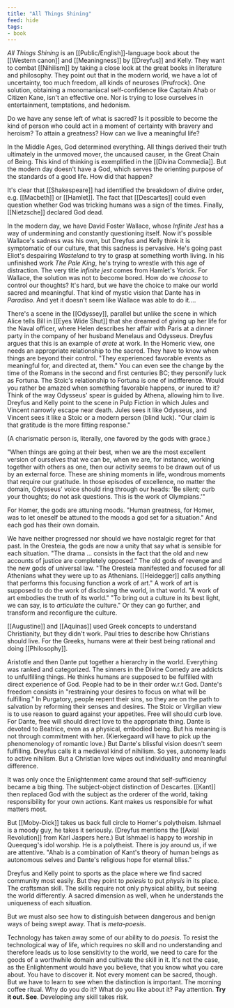 ```yaml
---
title: "All Things Shining"
feed: hide
tags: 
- book
---
```


_All Things Shining_ is an [[Public/English]]-language book about the [[Western canon]] and [[Meaningness]] by [[Dreyfus]] and Kelly. They want to combat [[Nihilism]] by taking a close look at the great books in literature and philosophy. They point out that in the modern world, we have a lot of uncertainty, too much freedom, all kinds of neuroses (Prufrock). One solution, obtaining a monomaniacal self-confidence like Captain Ahab or Citizen Kane, isn't an effective one. Nor is trying to lose ourselves in entertainment, temptations, and hedonism. 

Do we have any sense left of what is sacred? Is it possible to become the kind of person who could act in a moment of certainty with bravery and heroism? To attain a greatness? How can we live a meaningful life? 

In the Middle Ages, God determined everything. All things derived their truth ultimately in the unmoved mover, the uncaused causer, in the Great Chain of Being. This kind of thinking is exemplified in the [[Divina Commedia]]. But the modern day doesn't have a God, which serves the orienting purpose of the standards of a good life. How did that happen?

It's clear that [[Shakespeare]] had identified the breakdown of divine order, e.g. [[Macbeth]] or [[Hamlet]]. The fact that  [[Descartes]] could even question whether God was tricking humans was a sign of the times. Finally, [[Nietzsche]] declared God dead.

In the modern day, we have David Foster Wallace, whose _Infinite Jest_ has a way of undermining and constantly questioning itself. Now it's possible Wallace's sadness was his own, but Dreyfus and Kelly think it is symptomatic of our culture, that this sadness is pervasive. He's going past Eliot's despairing _Wasteland_ to try to grasp at something worth living. In his unfinished work _The Pale King_, he's trying to wrestle with this age of distraction. The very title _infinite jest_ comes from Hamlet's Yorick. For Wallace, the solution was not to become bored. How do we _choose_ to control our thoughts? It's hard, but we have the choice to make our world sacred and meaningful. That kind of mystic vision that Dante has in _Paradiso_. And yet it doesn't seem like Wallace was able to do it....

There's a scene in the [[Odyssey]], parallel but unlike the scene in which Alice tells Bill in [[Eyes Wide Shut]] that she dreamed of giving up her life for the Naval officer, where Helen describes her affair with Paris at a dinner party in the company of her husband Menelaus and Odysseus. Dreyfus argues that this is an example of _arete_ at work. In the Homeric view, one needs an appropriate relationship to the sacred. They have to know when things are beyond their control. "They experienced favorable events as meaningful for, and directed at, them." You can even see the change by the time of the Romans in the second and first centuries BC; they personify luck as Fortuna. The Stoic's relationship to Fortuna is one of indifference. Would you rather be amazed when something favorable happens, or inured to it? Think of the way Odysseus' spear is guided by Athena, allowing him to live. Dreyfus and Kelly point to the scene in Pulp Fiction in which Jules and Vincent narrowly escape near death. Jules sees it like Odysseus, and Vincent sees it like a Stoic or a modern person (blind luck). "Our claim is that gratitude is the more fitting response."

(A charismatic person is, literally, one favored by the gods with grace.)

"When things are going at their best, when we are the most excellent version of ourselves that we can be, when we are, for instance, working together with others as one, then our activity seems to be drawn out of us by an external force. These are shining moments in life, wondrous moments that require our gratitude. In those episodes of excellence, no matter the domain, Odysseus' voice should ring through our heads: 'Be silent; curb your thoughts; do not ask questions. This is the work of Olympians.'"

For Homer, the gods are attuning moods. "Human greatness, for Homer, was to let oneself be attuned to the moods a god set for a situation." And each god has their own domain.

We have neither progressed nor should we have nostalgic regret for that past. In the Oresteia, the gods are now a unity that say what is sensible for each situation. "The drama ... consists in the fact that the old and new accounts of justice are completely opposed." The old gods of revenge and the new gods of universal law. "The Oresteia manifested and focused for all Athenians what they were up to as Athenians. [[Heidegger]] calls anything that performs this focusing function a work of art." A work of art is supposed to do the work of disclosing the world, in that world. "A work of art embodies the truth of its world." "To bring out a culture in its best light, we can say, is to _articulate_ the culture." Or they can go further, and transform and reconfigure the culture. 

[[Augustine]] and [[Aquinas]] used Greek concepts to understand Christianity, but they didn't work. Paul tries to describe how Christians should live. For the Greeks, humans were at their best being rational and doing [[Philosophy]]. 

Aristotle and then Dante put together a hierarchy in the world. Everything was ranked and categorized. The sinners in the Divine Comedy are addicts to unfulfilling things. He thinks humans are supposed to be fulfilled with direct experience of God. People had to be in their order w.r.t God. Dante's freedom consists in "restraining your desires to focus on what will be fulfilling." In Purgatory, people repent their sins, so they are on the path to salvation by reforming their senses and desires. The Stoic or Virgilian view is to use reason to guard against your appetites. Free will should curb love. For Dante, free will should direct love to the appropriate thing. Dante is devoted to Beatrice, even as a physical, embodied being. But his meaning is not through commitment with her. (Kierkegaard will have to pick up the phenomenology of romantic love.) But Dante's blissful vision doesn't seem fulfilling. Dreyfus calls it a medieval kind of nihilism. So yes, autonomy leads to active nihilism. But a Christian love wipes out individuality and meaningful difference. 

It was only once the Enlightenment came around that self-sufficiency became a big thing. The subject-object distinction of Descartes. [[Kant]] then replaced God with the subject as the orderer of the world, taking responsibility for your own actions. Kant makes us responsible for what matters most. 

But [[Moby-Dick]] takes us back full circle to Homer's polytheism. Ishmael is a moody guy, he takes it seriously. (Dreyfus mentions the [[Axial Revolution]] from Karl Jaspers here.) But Ishmael is happy to worship in Queequeg's idol worship. He is a polytheist. There is joy around us, if we are attentive. "Ahab is a combination of Kant's theory of human beings as autonomous selves and Dante's religious hope for eternal bliss."

Dreyfus and Kelly point to sports as the place where we find sacred community most easily. But they point to _poiesis_ to put _physis_ in its place. The craftsman skill. The skills require not only physical ability, but seeing the world differently. A sacred dimension as well, when he understands the uniqueness of each situation. 

But we must also see how to distinguish between dangerous and benign ways of being swept away. That is _meta-poesis_. 

Technology has taken away some of our ability to do _poesis_. To resist the technological way of life, which requires no skill and no understanding and therefore leads us to lose sensitivity to the world, we need to care for the goods of a worthwhile domain and cultivate the skill in it. It's not the case, as the Enlightenment would have you believe, that you know what you care about. You have to discover it. Not every moment can be sacred, though. But we have to learn to see when the distinction is important. The morning coffee ritual. Why do you do it? What do you like about it? Pay attention. **Try it out. See**. Developing any skill takes risk. 

